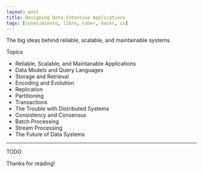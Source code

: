 ```yaml
---
layout: post
title: Designing Data-Intensive Applications
tags: [conocimiento, libro, saber, hacer, cs]
---
```


<!--Resumen-->

The big ideas behind reliable, scalable, and maintainable systems

Topics 

- Reliable, Scalable, and Maintanable Applications
- Data Models and Query Languages
- Storage and Retrieval
- Encoding and Evolution
- Replication
- Partitioning
- Transactions
- The Trouble with Distributed Systems
- Consistency and Consensus
- Batch Processing
- Stream Processing
- The Future of Data Systems

---

<!--more-->
TODO
  
Thanks for reading!